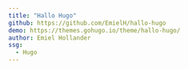 ```yaml
---
title: "Hallo Hugo"
github: https://github.com/EmielH/hallo-hugo
demo: https://themes.gohugo.io/theme/hallo-hugo/
author: Emiel Hollander
ssg:
  - Hugo
---
```

